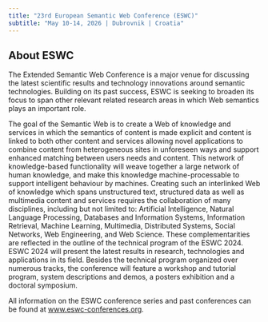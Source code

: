 ```yaml
---
title: "23rd European Semantic Web Conference (ESWC)"
subtitle: "May 10-14, 2026 | Dubrovnik | Croatia"
---
```

## About ESWC
The Extended Semantic Web Conference is a major venue for discussing the latest scientific results and technology innovations around semantic technologies. Building on its past success, ESWC is seeking to broaden its focus to span other relevant related research areas in which Web semantics plays an important role.

The goal of the Semantic Web is to create a Web of knowledge and services in which the semantics of content is made explicit and content is linked to both other content and services allowing novel applications to combine content from heterogeneous sites in unforeseen ways and support enhanced matching between users needs and content. This network of knowledge-based functionality will weave together a large network of human knowledge, and make this knowledge machine-processable to support intelligent behaviour by machines. Creating such an interlinked Web of knowledge which spans unstructured text, structured data  as well as multimedia content and services requires the collaboration of many disciplines, including but not limited to: Artificial Intelligence, Natural Language Processing, Databases and Information Systems, Information Retrieval, Machine Learning, Multimedia, Distributed Systems, Social Networks, Web Engineering, and Web Science. These complementarities are reflected in the outline of the technical program of the ESWC 2024. ESWC 2024 will present the latest results in research, technologies and applications in its field. Besides the technical program organized over numerous tracks, the conference will feature a workshop and tutorial program, system descriptions and demos, a posters exhibition and a doctoral symposium.

All information on the ESWC conference series and past conferences can be found at www.eswc-conferences.org.









